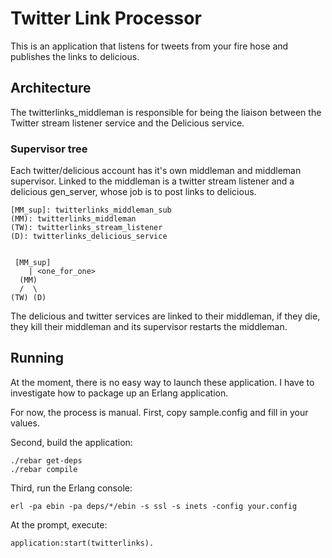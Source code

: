 # Twitter Link Processor

This is an application that listens for tweets from your fire hose and
publishes the links to delicious.

## Architecture
   
The twitterlinks_middleman is responsible for being the liaison
between the Twitter stream listener service and the Delicious service.

### Supervisor tree

Each twitter/delicious account has it's own middleman and middleman
supervisor.  Linked to the middleman is a twitter stream listener and 
a delicious gen_server, whose job is to post links to delicious.


    [MM_sup]: twitterlinks_middleman_sub
    (MM): twitterlinks_middleman
    (TW): twitterlinks_stream_listener
    (D): twitterlinks_delicious_service


     [MM_sup]
        | <one_for_one>
      (MM)
      /  \ 
    (TW) (D)

The delicious and twitter services are linked to their middleman, if
they die, they kill their middleman and its supervisor restarts the
middleman.

## Running

At the moment, there is no easy way to launch these application.  I
have to investigate how to package up an Erlang application.

For now, the process is manual.  First, copy sample.config and fill in
your values.

Second, build the application:

    ./rebar get-deps
    ./rebar compile

Third, run the Erlang console:

    erl -pa ebin -pa deps/*/ebin -s ssl -s inets -config your.config

At the prompt, execute:
    
    application:start(twitterlinks).



